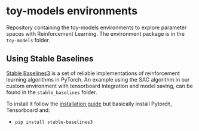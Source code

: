 # toy-models environments

Repository containing the toy-models environments to explore parameter spaces with Reinforcement Learning. The environment package is in the `toy-models` folder. 

## Using Stable Baselines

[Stable Baselines3](https://stable-baselines3.readthedocs.io/en/master/index.html#) is a set of reliable implementations of reinforcement learning algorithms in PyTorch. An example using the SAC algorithm in our custom environment with tensorboard integration and model saving, can be found in the `stable_baselines` folder. 

To install it follow the [installation guide](https://stable-baselines3.readthedocs.io/en/master/guide/install.html) but basically install Pytorch, Tensorboard and:

- `pip install stable-baselines3`

